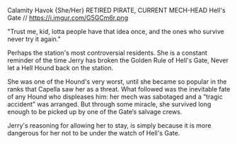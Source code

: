 Calamity Havok {She/Her}
RETIRED PIRATE, CURRENT MECH-HEAD
Hell's Gate //
https://i.imgur.com/G5GCm6r.png

"Trust me, kid, lotta people have that idea once, and the ones who survive never try it again."

Perhaps the station's most controversial residents. She is a constant reminder of the time Jerry has broken the Golden Rule of Hell's Gate, Never let a Hell Hound back on the station.


She was one of the Hound's very worst, until she became so popular in the ranks that Capella saw her as a threat. What followed was the inevitable fate of any Hound who displeases him: her mech was sabotaged and a “tragic accident” was arranged. But through some miracle, she survived long enough to be picked up by one of the Gate’s salvage crews.


Jerry's reasoning for allowing her to stay, is simply because it is more dangerous for her not to be under the watch of Hell's Gate.
